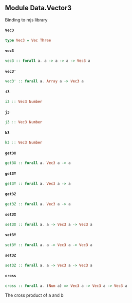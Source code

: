 ## Module Data.Vector3

Binding to mjs library

#### `Vec3`

``` purescript
type Vec3 = Vec Three
```

#### `vec3`

``` purescript
vec3 :: forall a. a -> a -> a -> Vec3 a
```

#### `vec3'`

``` purescript
vec3' :: forall a. Array a -> Vec3 a
```

#### `i3`

``` purescript
i3 :: Vec3 Number
```

#### `j3`

``` purescript
j3 :: Vec3 Number
```

#### `k3`

``` purescript
k3 :: Vec3 Number
```

#### `get3X`

``` purescript
get3X :: forall a. Vec3 a -> a
```

#### `get3Y`

``` purescript
get3Y :: forall a. Vec3 a -> a
```

#### `get3Z`

``` purescript
get3Z :: forall a. Vec3 a -> a
```

#### `set3X`

``` purescript
set3X :: forall a. a -> Vec3 a -> Vec3 a
```

#### `set3Y`

``` purescript
set3Y :: forall a. a -> Vec3 a -> Vec3 a
```

#### `set3Z`

``` purescript
set3Z :: forall a. a -> Vec3 a -> Vec3 a
```

#### `cross`

``` purescript
cross :: forall a. (Num a) => Vec3 a -> Vec3 a -> Vec3 a
```

The cross product of a and b


